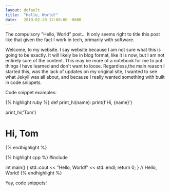```yaml
---
layout: default
title:  "Hello, World!"
date:   2019-02-20 12:00:00 -0600
---
```

The compulsory "Hello, World" post... It only seems right to title this post like that given the fact I work in tech, primarily with software.
<!--more-->

Welcome, to my website. I say website because I am not sure what this is going to be exactly. It will likely be in blog format, like it is now, but I am not entirely sure of the content. This may be more of a notebook for me to put things I have learned and don't want to loose. Regardless,the main reason I started this, was the lack of updates on my original site, I wanted to see what Jekyll was all about, and because I really wanted something with built in code snippets.

Code snippet examples:

{% highlight ruby %}
def print_hi(name):
    print(f'Hi, {name}')

print_hi('Tom')
# Hi, Tom
{% endhighlight %}

{% highlight cpp %}
#include <iostream>

int main()
{
    std::cout << "Hello, World!" << std::endl;
    return 0;
}
// Hello, World!
{% endhighlight %}

Yay, code snippets!
